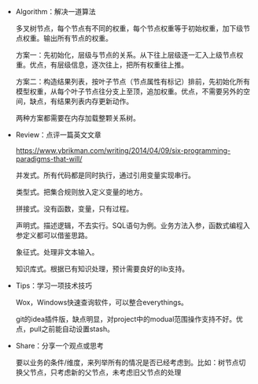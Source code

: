 

- Algorithm：解决一道算法

  多叉树节点，每个节点有不同的权重，每个节点权重等于初始权重，加下级节点权重。输出所有节点的权重。

  方案一：先初始化，层级与节点的关系。从下往上层级逐一汇入上级节点权重。优点，有层级信息，逐次往上，把所有权重往上推。

  方案二：构造结果列表，按叶子节点（节点属性有标记）排前，先初始化所有模型权重，从每个叶子节点往分支上至顶，追加权重。优点，不需要另外的空间，缺点，有结果列表内存更新动作。

  两种方案都需要在内存加载整颗关系树。

- Review：点评一篇英文文章

  https://www.ybrikman.com/writing/2014/04/09/six-programming-paradigms-that-will/

  并发式。所有代码都是同时执行，通过引用变量实现串行。

  类型式。把集合规则放入定义变量的地方。

  拼接式。没有函数，变量，只有过程。

  声明式。描述逻辑，不去实行。SQL语句为例。业务方法入参，函数式编程入参定义都可以借鉴思路。

  象征式。处理非文本输入。

  知识库式。根据已有知识处理，预计需要良好的lib支持。


- Tips：学习一项技术技巧

  Wox，Windows快速查询软件，可以整合everythings。

  git的idea插件版，缺点明显，对project中的modual范围操作支持不好。优点，pull之前能自动设置stash。

- Share：分享一个观点或思考

  要以业务的条件/维度，来列举所有的情况是否已经考虑到。比如：树节点切换父节点，只考虑新的父节点，未考虑旧父节点的处理

